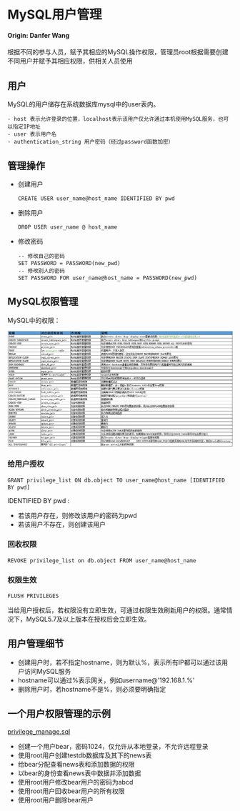 # MySQL用户管理

#### **Origin: Danfer Wang**

根据不同的参与人员，赋予其相应的MySQL操作权限，管理员root根据需要创建不同用户并赋予其相应权限，供相关人员使用

## 用户

MySQL的用户储存在系统数据库mysql中的user表内。

	- host 表示允许登录的位置，localhost表示该用户仅允许通过本机使用MySQL服务，也可以指定IP地址
	- user 表示用户名
	- authentication_string 用户密码（经过password函数加密）

## 管理操作

- 创建用户

  ```mysql
  CREATE USER user_name@host_name IDENTIFIED BY pwd
  ```

- 删除用户

  ```mysql
  DROP USER user_name @ host_name
  ```

- 修改密码

  ```mysql
  -- 修改自己的密码
  SET PASSWORD = PASSWORD(new_pwd)
  -- 修改别人的密码
  SET PASSWORD FOR user_name@host_name = PASSWORD(new_pwd)
  ```

## MySQL权限管理

MySQL中的权限：

![preview](./assets/3.png)

### 给用户授权

```mysql
GRANT privilege_list ON db.object TO user_name@host_name [IDENTIFIED BY pwd]
```

IDENTIFIED BY pwd :

- 若该用户存在，则修改该用户的密码为pwd
- 若该用户不存在，则创建该用户

### 回收权限

```mysql
REVOKE privilege_list on db.object FROM user_name@host_name
```

### 权限生效

```mysql
FLUSH PRIVILEGES
```

当给用户授权后，若权限没有立即生效，可通过权限生效刷新用户的权限。通常情况下，MySQL5.7及以上版本在授权后会立即生效。

## 用户管理细节

- 创建用户时，若不指定hostname，则为默认%，表示所有IP都可以通过该用户访问MySQL服务
- hostname可以通过%表示网关，例如username@'192.168.1.%'
- 删除用户时，若hostname不是%，则必须要明确指定

## 一个用户权限管理的示例

[privilege_manage.sql](./privilege_manage.sql)

- 创建一个用户bear，密码1024，仅允许从本地登录，不允许远程登录
- 使用root用户创建testdb数据库及其下的news表
- 给bear分配查看news表和添加数据的权限
- 以bear的身份查看news表中数据并添加数据
- 使用root用户修改bear用户的密码为abcd
- 使用root用户回收bear用户的所有权限
- 使用root用户删除bear用户

